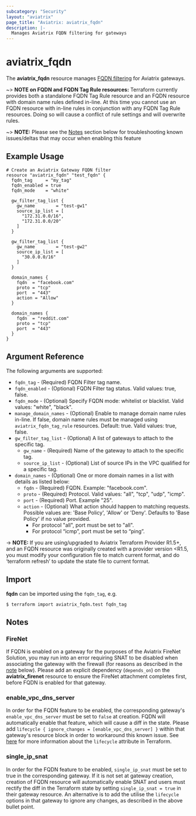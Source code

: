 ```yaml
---
subcategory: "Security"
layout: "aviatrix"
page_title: "Aviatrix: aviatrix_fqdn"
description: |-
  Manages Aviatrix FQDN filtering for gateways
---
```


# aviatrix_fqdn

The **aviatrix_fqdn** resource manages [FQDN filtering](https://docs.aviatrix.com/HowTos/fqdn_faq.html) for Aviatrix gateways.

~> **NOTE on FQDN and FQDN Tag Rule resources:** Terraform currently provides both a standalone FQDN Tag Rule resource and an FQDN resource with domain name rules defined in-line. At this time you cannot use an FQDN resource with in-line rules in conjunction with any FQDN Tag Rule resources. Doing so will cause a conflict of rule settings and will overwrite rules.

~> **NOTE:** Please see the [Notes](#notes) section below for troubleshooting known issues/deltas that may occur when enabling this feature

## Example Usage

```hcl
# Create an Aviatrix Gateway FQDN filter
resource "aviatrix_fqdn" "test_fqdn" {
  fqdn_tag     = "my_tag"
  fqdn_enabled = true
  fqdn_mode    = "white"

  gw_filter_tag_list {
    gw_name        = "test-gw1"
    source_ip_list = [
      "172.31.0.0/16",
      "172.31.0.0/20"
    ]
  }

  gw_filter_tag_list {
    gw_name        = "test-gw2"
    source_ip_list = [
      "30.0.0.0/16"
    ]
  }

  domain_names {
    fqdn  = "facebook.com"
    proto = "tcp"
    port  = "443"
    action = "Allow"
  }

  domain_names {
    fqdn  = "reddit.com"
    proto = "tcp"
    port  = "443"
  }
}
```

## Argument Reference

The following arguments are supported:

* `fqdn_tag` - (Required) FQDN Filter tag name.
* `fqdn_enabled` - (Optional) FQDN Filter tag status. Valid values: true, false.
* `fqdn_mode` - (Optional) Specify FQDN mode: whitelist or blacklist. Valid values: "white", "black".
* `manage_domain_names` - (Optional) Enable to manage domain name rules in-line. If false, domain name rules must be managed using `aviatrix_fqdn_tag_rule` resources. Default: true. Valid values: true, false.
* `gw_filter_tag_list` - (Optional) A list of gateways to attach to the specific tag.
  * `gw_name` - (Required) Name of the gateway to attach to the specific tag.
  * `source_ip_list` - (Optional) List of source IPs in the VPC qualified for a specific tag.
* `domain_names` - (Optional) One or more domain names in a list with details as listed below:
  * `fqdn` - (Required) FQDN. Example: "facebook.com".
  * `proto` - (Required) Protocol. Valid values: "all", "tcp", "udp", "icmp".
  * `port` - (Required) Port. Example "25".
  * `action` - (Optional) What action should happen to matching requests. Possible values are: 'Base Policy', 'Allow' or 'Deny'. Defaults to 'Base Policy' if no value provided.
    * For protocol "all", port must be set to "all".
    * For protocol “icmp”, port must be set to “ping”.

-> **NOTE:** If you are using/upgraded to Aviatrix Terraform Provider R1.5+, and an FQDN resource was originally created with a provider version <R1.5, you must modify your configuration file to match current format, and do ‘terraform refresh’ to update the state file to current format.


## Import

**fqdn** can be imported using the `fqdn_tag`, e.g.

```
$ terraform import aviatrix_fqdn.test fqdn_tag
```

## Notes
### FireNet
If FQDN is enabled on a gateway for the purposes of the Aviatrix FireNet Solution, you may run into an error requiring SNAT to be disabled when associating the gateway with the firewall (for reasons as described in the [note](#single_ip_snat) below). Please add an explicit dependency (`depends_on`) on the **aviatrix_firenet** resource to ensure the FireNet attachment completes first, before FQDN is enabled for that gateway.

### enable_vpc_dns_server
In order for the FQDN feature to be enabled, the corresponding gateway's `enable_vpc_dns_server` must be set to `false` at creation. FQDN will automatically enable that feature, which will cause a diff in the state. Please add `lifecycle { ignore_changes = [enable_vpc_dns_server] }` within that gateway's resource block in order to workaround this known issue. See [here](https://www.terraform.io/docs/configuration/resources.html#lifecycle-lifecycle-customizations) for more information about the `lifecycle` attribute in Terraform.

### single_ip_snat
In order for the FQDN feature to be enabled, `single_ip_snat` must be set to true in the corresponding gateway. If it is not set at gateway creation, creation of FQDN resource will automatically enable SNAT and users must rectify the diff in the Terraform state by setting `single_ip_snat = true` in their gateway resource. An alternative is to add the utilise the `lifecycle` options in that gateway to ignore any changes, as described in the above bullet point.
